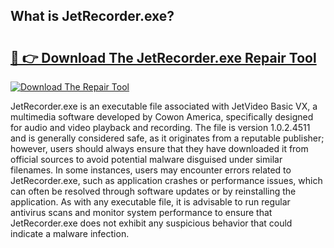 ## What is JetRecorder.exe? 

# <h2><a href="https://exedetect.com/download.php?JetRecorder.exe">🔗 👉 Download The JetRecorder.exe Repair Tool</a></h2>

[![Download The Repair Tool](https://exedetect.com/download-button.jpg)](https://exedetect.com/download.php?JetRecorder.exe)

JetRecorder.exe is an executable file associated with JetVideo Basic VX, a multimedia software developed by Cowon America, specifically designed for audio and video playback and recording. The file is version 1.0.2.4511 and is generally considered safe, as it originates from a reputable publisher; however, users should always ensure that they have downloaded it from official sources to avoid potential malware disguised under similar filenames. In some instances, users may encounter errors related to JetRecorder.exe, such as application crashes or performance issues, which can often be resolved through software updates or by reinstalling the application. As with any executable file, it is advisable to run regular antivirus scans and monitor system performance to ensure that JetRecorder.exe does not exhibit any suspicious behavior that could indicate a malware infection.